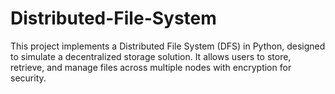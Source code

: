 # Distributed-File-System
This project implements a Distributed File System (DFS) in Python, designed to simulate a decentralized storage solution. It allows users to store, retrieve, and manage files across multiple nodes with encryption for security.
